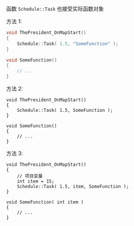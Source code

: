 函数 `Schedule::Task` 也接受实际函数对象

方法 1:
```cpp
void ThePresident_OnMapStart()
{
	Schedule::Task( 1.5, "SomeFunction" );
}

void SomeFunction()
{
	// ...
}
```

方法 2:
```
void ThePresident_OnMapStart()
{
	Schedule::Task( 1.5, SomeFunction );
}

void SomeFunction()
{
	// ...
}
```

方法 3:
```
void ThePresident_OnMapStart()
{
	// 项目变量
	int item = 15;
	Schedule::Task( 1.5, item, SomeFunction );
}

void SomeFunction( int item )
{
	// ...
}
```


